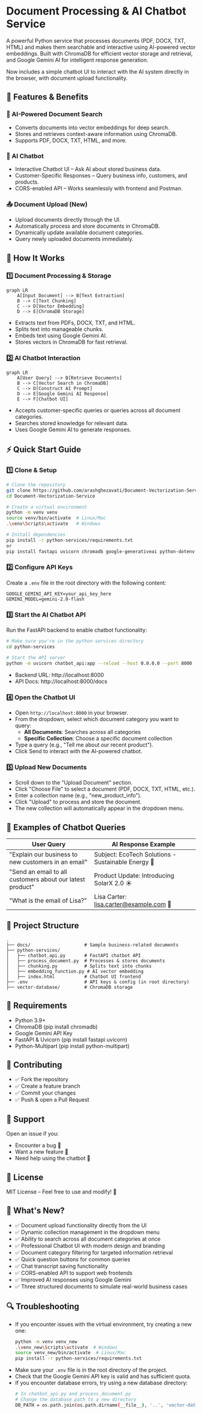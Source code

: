 # Document Processing & AI Chatbot Service

A powerful Python service that processes documents (PDF, DOCX, TXT, HTML) and makes them searchable and interactive using AI-powered vector embeddings. Built with ChromaDB for efficient vector storage and retrieval, and Google Gemini AI for intelligent response generation.

Now includes a simple chatbot UI to interact with the AI system directly in the browser, with document upload functionality.

## 🚀 Features & Benefits

### 📖 AI-Powered Document Search
- Converts documents into vector embeddings for deep search.
- Stores and retrieves context-aware information using ChromaDB.
- Supports PDF, DOCX, TXT, HTML, and more.

### 🤖 AI Chatbot
- Interactive Chatbot UI – Ask AI about stored business data.
- Customer-Specific Responses – Query business info, customers, and products.
- CORS-enabled API – Works seamlessly with frontend and Postman.

### 📤 Document Upload (New)
- Upload documents directly through the UI.
- Automatically process and store documents in ChromaDB.
- Dynamically update available document categories.
- Query newly uploaded documents immediately.

## 🔹 How It Works

### 1️⃣ Document Processing & Storage
```mermaid
graph LR
    A[Input Document] --> B[Text Extraction]
    B --> C[Text Chunking]
    C --> D[Vector Embedding]
    D --> E[ChromaDB Storage]
```
- Extracts text from PDFs, DOCX, TXT, and HTML.
- Splits text into manageable chunks.
- Embeds text using Google Gemini AI.
- Stores vectors in ChromaDB for fast retrieval.

### 2️⃣ AI Chatbot Interaction
```mermaid
graph LR
    A[User Query] --> B[Retrieve Documents]
    B --> C[Vector Search in ChromaDB]
    C --> D[Construct AI Prompt]
    D --> E[Google Gemini AI Response]
    E --> F[Chatbot UI]
```
- Accepts customer-specific queries or queries across all document categories.
- Searches stored knowledge for relevant data.
- Uses Google Gemini AI to generate responses.

## ⚡ Quick Start Guide

### 1️⃣ Clone & Setup
```sh
# Clone the repository
git clone https://github.com/arashghezavati/Document-Vectorization-Service.git
cd Document-Vectorization-Service

# Create a virtual environment
python -m venv venv
source venv/bin/activate  # Linux/Mac
.\venv\Scripts\activate   # Windows

# Install dependencies
pip install -r python-services/requirements.txt
or 
pip install fastapi uvicorn chromadb google-generativeai python-dotenv python-multipart
```

### 2️⃣ Configure API Keys
Create a `.env` file in the root directory with the following content:
```
GOOGLE_GEMINI_API_KEY=your_api_key_here
GEMINI_MODEL=gemini-2.0-flash
```

### 3️⃣ Start the AI Chatbot API
Run the FastAPI backend to enable chatbot functionality:
```sh
# Make sure you're in the python-services directory
cd python-services

# Start the API server
python -m uvicorn chatbot_api:app --reload --host 0.0.0.0 --port 8000
```

- Backend URL: http://localhost:8000
- API Docs: http://localhost:8000/docs

### 4️⃣ Open the Chatbot UI
- Open `http://localhost:8000` in your browser.
- From the dropdown, select which document category you want to query:
  - **All Documents**: Searches across all categories
  - **Specific Collection**: Choose a specific document collection
- Type a query (e.g., "Tell me about our recent product").
- Click Send to interact with the AI-powered chatbot.

### 5️⃣ Upload New Documents
- Scroll down to the "Upload Document" section.
- Click "Choose File" to select a document (PDF, DOCX, TXT, HTML, etc.).
- Enter a collection name (e.g., "new_product_info").
- Click "Upload" to process and store the document.
- The new collection will automatically appear in the dropdown menu.

## 🔹 Examples of Chatbot Queries

| User Query | AI Response Example |
|------------|---------------------|
| "Explain our business to new customers in an email" | Subject: EcoTech Solutions - Sustainable Energy 🌱 |
| "Send an email to all customers about our latest product" | Product Update: Introducing SolarX 2.0 ☀️ |
| "What is the email of Lisa?" | Lisa Carter: lisa.carter@example.com 📧 |

## 📂 Project Structure
```
.
├── docs/                    # Sample business-related documents
├── python-services/
│   ├── chatbot_api.py       # FastAPI chatbot API
│   ├── process_document.py  # Processes & stores documents
│   ├── chunking.py          # Splits text into chunks
│   ├── embedding_function.py # AI vector embedding
│   ├── index.html           # Chatbot UI frontend
├── .env                     # API keys & config (in root directory)
├── vector-database/         # ChromaDB storage
```

## 🔧 Requirements
- Python 3.9+
- ChromaDB (pip install chromadb)
- Google Gemini API Key
- FastAPI & Uvicorn (pip install fastapi uvicorn)
- Python-Multipart (pip install python-multipart)

## 🔄 Contributing
- ✅ Fork the repository
- ✅ Create a feature branch
- ✅ Commit your changes
- ✅ Push & open a Pull Request

## 📩 Support
Open an issue if you:
- Encounter a bug 🐞
- Want a new feature 🚀
- Need help using the chatbot 🤖

## 📜 License
MIT License – Feel free to use and modify! 🎉

## 🎯 What's New?
- ✅ Document upload functionality directly from the UI
- ✅ Dynamic collection management in the dropdown menu
- ✅ Ability to search across all document categories at once
- ✅ Professional Chatbot UI with modern design and branding
- ✅ Document category filtering for targeted information retrieval
- ✅ Quick question buttons for common queries
- ✅ Chat transcript saving functionality
- ✅ CORS-enabled API to support web frontends
- ✅ Improved AI responses using Google Gemini
- ✅ Three structured documents to simulate real-world business cases

## 🔍 Troubleshooting
- If you encounter issues with the virtual environment, try creating a new one:
  ```sh
  python -m venv venv_new
  .\venv_new\Scripts\activate  # Windows
  source venv_new/bin/activate  # Linux/Mac
  pip install -r python-services/requirements.txt
  ```
- Make sure your `.env` file is in the root directory of the project.
- Check that the Google Gemini API key is valid and has sufficient quota.
- If you encounter database errors, try using a new database directory:
  ```sh
  # In chatbot_api.py and process_document.py
  # Change the database path to a new directory
  DB_PATH = os.path.join(os.path.dirname(__file__), '..', 'vector-database', 'store-new')
  ```